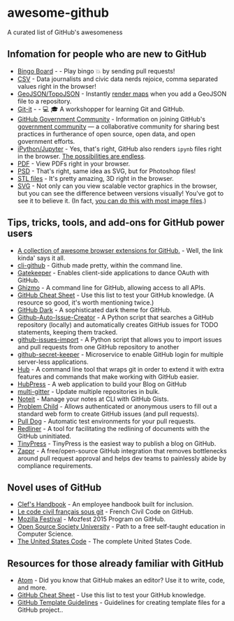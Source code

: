 # awesome-github

A curated list of GitHub's awesomeness

## Infomation for people who are new to GitHub

- [Bingo Board](https://github.com/muan/bingo-board) - - Play bingo :boom: by sending pull requests!
- [CSV](https://github.com/blog/1601-see-your-csvs) - Data journalists and civic data nerds rejoice, comma separated values right in the browser!
- [GeoJSON/TopoJSON](https://github.com/blog/1528-there-s-a-map-for-that) - Instantly [render maps](https://github.com/benbalter/dc-maps/blob/master/maps/embassies.geojson) when you add a GeoJSON file to a repository.
- [Git-it](https://github.com/jlord/git-it) - - :computer: :mortar_board: A workshopper for learning Git and GitHub.
- [GitHub Government Community](https://github.com/government/welcome) - Information on joining GitHub's [government community](https://government.github.com/) — a collaborative community for sharing best practices in furtherance of open source, open data, and open government efforts.
- [iPython/Jupyter](https://github.com/blog/1995-github-jupyter-notebooks-3) - Yes, that's right, GitHub also renders `ipynb` files right in the browser. [The possibilities are endless](https://github.com/ipython/ipython/wiki/A-gallery-of-interesting-IPython-Notebooks).
- [PDF](https://github.com/blog/1974-pdf-viewing) - View PDFs right in your browser.
- [PSD](https://github.com/blog/1845-psd-viewing-diffing) - That's right, same idea as SVG, but for Photoshop files!
- [STL files](https://github.com/blog/1465-stl-file-viewing) - It's pretty amazing, 3D right in the browser.
- [SVG](https://github.com/blog/1902-svg-viewing-diffing) - Not only can you view scalable vector graphics in the browser, but you can see the difference between versions visually! You've got to see it to believe it.  (In fact, [you can do this with most image files](https://github.com/blog/817-behold-image-view-modes).)

## Tips, tricks, tools, and add-ons for GitHub power users

- [A collection of awesome browser extensions for GitHub.](https://github.com/stefanbuck/awesome-browser-extensions-for-github) - Well, the link kinda' says it all.
- [cli-github](https://github.com/harshasrinivas/cli-github) - Github made pretty, within the command line.
- [Gatekeeper](https://github.com/prose/gatekeeper) - Enables client-side applications to dance OAuth with GitHub.
- [Ghizmo](https://github.com/jlevy/ghizmo) - A command line for GitHub, allowing access to all APIs.
- [GitHub Cheat Sheet](https://github.com/tiimgreen/github-cheat-sheet) - Use this list to test your GitHub knowledge. (A resource so good, it's worth mentioning twice.)
- [GitHub Dark](https://github.com/StylishThemes/Github-Dark) - A sophisticated dark theme for GitHub.
- [Github-Auto-Issue-Creator](https://github.com/Ricky54326/Github-Auto-Issue-Creator) - A Python script that searches a GitHub repository (locally) and automatically creates GitHub issues for TODO statements, keeping them tracked.
- [github-issues-import](https://github.com/IQAndreas/github-issues-import) - A Python script that allows you to import issues and pull requests from one GitHub repository to another
- [github-secret-keeper](https://github.com/HenrikJoreteg/github-secret-keeper) - Microservice to enable GitHub login for multiple server-less applications.
- [Hub](https://github.com/github/hub) - A command line tool that wraps git in order to extend it with extra features and commands that make working with GitHub easier.
- [HubPress](https://github.com/HubPress/hubpress.io) - A web application to build your Blog on GitHub
- [multi-gitter](https://github.com/lindell/multi-gitter) - Update multiple repositories in bulk.
- [Noteit](https://github.com/Krukov/noteit) - Manage your notes at CLI with GitHub Gists.
- [Problem Child](https://github.com/benbalter/problem_child) - Allows authenticated or anonymous users to fill out a standard web form to create GitHub issues (and pull requests).
- [Pull Dog](https://github.com/apps/pull-dog) - Automatic test environments for your pull requests.
- [Redliner](https://github.com/benbalter/redliner) - A tool for facilitating the redlining of documents with the GitHub uninitiated.
- [TinyPress](https://github.com/kehers/tinypress) - TinyPress is the easiest way to publish a blog on GitHub.
- [Zappr](https://github.com/zalando/zappr) - A free/open-source GitHub integration that removes bottlenecks around pull request approval and helps dev teams to painlessly abide by compliance requirements.

## Novel uses of GitHub

- [Clef's Handbook](https://github.com/clef/handbook) - An employee handbook built for inclusion.
- [Le code civil français sous git](https://github.com/steeve/france.code-civil) - French Civil Code on GitHub.
- [Mozilla Festival](https://github.com/mozilla/mozfest-program) - Mozfest 2015 Program on GitHub.
- [Open Source Society University](https://github.com/open-source-society/computer-science) - Path to a free self-taught education in Computer Science.
- [The United States Code](https://github.com/divegeek/uscode) - The complete United States Code.

## Resources for those already familiar with GitHub

- [Atom](https://github.com/blog/2031-announcing-atom-1-0) - Did you know that GitHub makes an editor? Use it to write, code, and more.
- [GitHub Cheat Sheet](https://github.com/tiimgreen/github-cheat-sheet) - Use this list to test your GitHub knowledge.
- [GitHub Template Guidelines](https://github.com/cezaraugusto/github-template-guidelines) - Guidelines for creating template files for a GitHub project..
